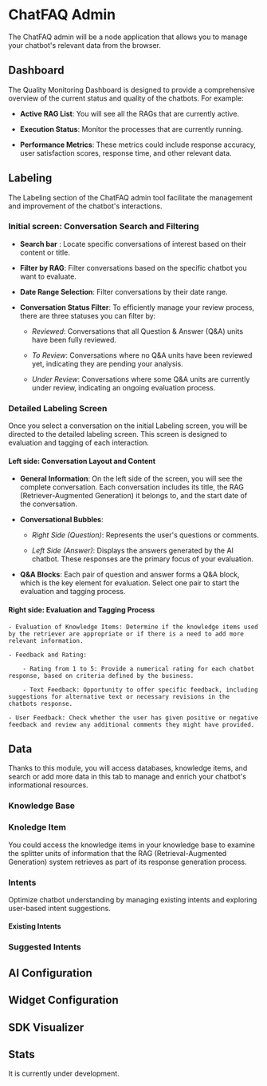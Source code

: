 # ChatFAQ Admin

The ChatFAQ admin will be a node application that allows you to manage your chatbot's relevant data from the browser.

## Dashboard

The Quality Monitoring Dashboard is  designed to provide a comprehensive overview of the current status and quality of the chatbots. For example: 

- **Active RAG List**: You will see all the RAGs that are currently active. 

- **Execution Status**: Monitor the processes that are currently running. 

- **Performance Metrics**: These metrics could include response accuracy, user satisfaction scores, response time, and other relevant data.


## Labeling

The Labeling section of the ChatFAQ admin tool facilitate the management and improvement of the chatbot's interactions.  

### Initial screen: Conversation Search and Filtering

- **Search bar** : Locate specific conversations of interest based on their content or title.
  
- **Filter by RAG**: Filter conversations based on the specific chatbot you want to evaluate.
  
- **Date Range Selection**: Filter conversations by their date range.
  
- **Conversation Status Filter**: To efficiently manage your review process, there are three statuses you can filter by:
  
    - *Reviewed*: Conversations that all Question & Answer (Q&A) units have been fully reviewed.
      
    - *To Review*: Conversations where no Q&A units have been reviewed yet, indicating they are pending your analysis.
      
    - *Under Review*: Conversations where some Q&A units are currently under review, indicating an ongoing evaluation process.
 
### Detailed Labeling Screen

Once you select a conversation on the initial Labeling screen, you will be directed to the detailed labeling screen. This screen is designed to evaluation and tagging of each interaction.

#### Left side: Conversation Layout and Content

- **General Information**: On the left side of the screen, you will see the complete conversation. Each conversation includes its title, the RAG (Retriever-Augmented Generation) it belongs to, and the start date of the conversation.
  
- **Conversational Bubbles**:
  
  - *Right Side (Question)*: Represents the user's questions or comments.
    
  - *Left Side (Answer)*: Displays the answers generated by the AI chatbot. These responses are the primary focus of your evaluation.
    
- **Q&A Blocks**: Each pair of question and answer forms a Q&A block, which is the key element for evaluation. Select one pair to start the evaluation and tagging process.

#### Right side: Evaluation and Tagging Process

    - Evaluation of Knowledge Items: Determine if the knowledge items used by the retriever are appropriate or if there is a need to add more relevant information.

    - Feedback and Rating:
        
        - Rating from 1 to 5: Provide a numerical rating for each chatbot response, based on criteria defined by the business.
    
        - Text Feedback: Opportunity to offer specific feedback, including suggestions for alternative text or necessary revisions in the chatbots response.

    - User Feedback: Check whether the user has given positive or negative feedback and review any additional comments they might have provided.

## Data

Thanks to this module, you will access databases, knowledge items, and search or add more data in this tab to manage and enrich your chatbot's informational resources.

### Knowledge Base

### Knoledge Item

You could access the knowledge items in your knowledge base to examine the splitter units of information that the RAG (Retrieval-Augmented Generation) system retrieves as part of its response generation process.

### Intents

Optimize chatbot understanding by managing existing intents and exploring user-based intent suggestions.

#### Existing Intents

### Suggested Intents

## AI Configuration

## Widget Configuration

## SDK Visualizer

## Stats

It is currently under development.
